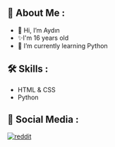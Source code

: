 
## 🚀 About Me :
- 👋 Hi, I’m Aydın
- ✨I'm 16 years old
- 🌱 I’m currently learning Python


## 🛠 Skills :
- HTML & CSS
- Python

## 🔗 Social Media :
[![reddit](https://img.shields.io/badge/reddit-ff4500?style=for-the-badge&logo=reddit&logoColor=white)](https://www.reddit.com/user/thisisaae)



<!---
thisisaae/thisisaae is a ✨ special ✨ repository because its `README.md` (this file) appears on your GitHub profile.
You can click the Preview link to take a look at your changes.
--->
